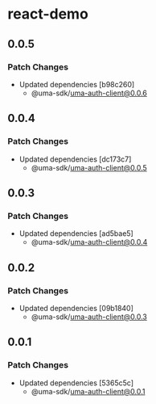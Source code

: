 # react-demo

## 0.0.5

### Patch Changes

- Updated dependencies [b98c260]
  - @uma-sdk/uma-auth-client@0.0.6

## 0.0.4

### Patch Changes

- Updated dependencies [dc173c7]
  - @uma-sdk/uma-auth-client@0.0.5

## 0.0.3

### Patch Changes

- Updated dependencies [ad5bae5]
  - @uma-sdk/uma-auth-client@0.0.4

## 0.0.2

### Patch Changes

- Updated dependencies [09b1840]
  - @uma-sdk/uma-auth-client@0.0.3

## 0.0.1

### Patch Changes

- Updated dependencies [5365c5c]
  - @uma-sdk/uma-auth-client@0.0.1
